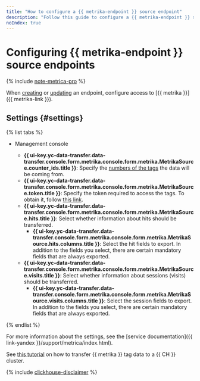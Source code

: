 ```yaml
---
title: "How to configure a {{ metrika-endpoint }} source endpoint"
description: "Follow this guide to configure a {{ metrika-endpoint }} source endpoint."
noIndex: true
---
```


# Configuring {{ metrika-endpoint }} source endpoints

{% include [note-metrica-pro](../../../../_includes/data-transfer/note-metrica-pro.md) %}

When [creating](../index.md#create) or [updating](../index.md#update) an endpoint, configure access to [{{ metrika }}]({{ metrika-link }}).

## Settings {#settings}

{% list tabs %}

- Management console

   * **{{ ui-key.yc-data-transfer.data-transfer.console.form.metrika.console.form.metrika.MetrikaSource.counter_ids.title }}**: Specify the [numbers of the tags](https://yandex.ru/support/metrica/general/tag-id.html) the data will be coming from.
   * **{{ ui-key.yc-data-transfer.data-transfer.console.form.metrika.console.form.metrika.MetrikaSource.token.title }}**: Specify the token required to access the tags. To obtain it, follow [this link](https://oauth.yandex.ru/authorize?response_type=token&client_id=36b7fc9aa96c4fa09158bcacbbdc796a).
   * **{{ ui-key.yc-data-transfer.data-transfer.console.form.metrika.console.form.metrika.MetrikaSource.hits.title }}**: Select whether information about hits should be transferred.
      * **{{ ui-key.yc-data-transfer.data-transfer.console.form.metrika.console.form.metrika.MetrikaSource.hits.columns.title }}**: Select the hit fields to export. In addition to the fields you select, there are certain mandatory fields that are always exported.
   * **{{ ui-key.yc-data-transfer.data-transfer.console.form.metrika.console.form.metrika.MetrikaSource.visits.title }}**: Select whether information about sessions (visits) should be transferred.
      * **{{ ui-key.yc-data-transfer.data-transfer.console.form.metrika.console.form.metrika.MetrikaSource.visits.columns.title }}**: Select the session fields to export. In addition to the fields you select, there are certain mandatory fields that are always exported.

{% endlist %}

For more information about the settings, see the [service documentation]({{ link-yandex }}/support/metrica/index.html).

See [this tutorial](../../../tutorials/metrika-to-clickhouse.md) on how to transfer {{ metrika }} tag data to a {{ CH }} cluster.

{% include [clickhouse-disclaimer](../../../../_includes/clickhouse-disclaimer.md) %}